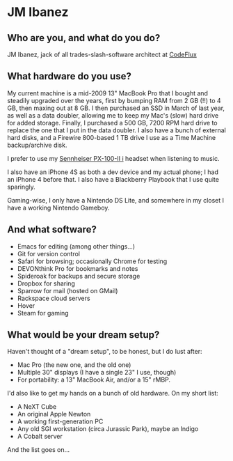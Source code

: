 # JM Ibanez

##  Who are you, and what do you do?

JM Ibanez, jack of all trades-slash-software architect at
[CodeFlux](http://www.teamcodeflux.com/)

## What hardware do you use?

My current machine is a mid-2009 13" MacBook Pro that I bought and
steadily upgraded over the years, first by bumping RAM from 2 GB (!!)
to 4 GB, then maxing out at 8 GB. I then purchased an SSD in March of
last year, as well as a data doubler, allowing me to keep my Mac's
(slow) hard drive for added storage. Finally, I purchased a 500 GB,
7200 RPM hard drive to replace the one that I put in the data
doubler. I also have a bunch of external hard disks, and a Firewire
800-based 1 TB drive I use as a Time Machine backup/archive disk.

I prefer to use my [Sennheiser PX-100-II i](http://www.amazon.com/Sennheiser-PX-100-II-Supra-Aural-Headset/dp/B003WV8PKG) headset when listening to music.

I also have an iPhone 4S as both a dev device and my actual phone; I
had an iPhone 4 before that. I also have a Blackberry Playbook that I
use quite sparingly.

Gaming-wise, I only have a Nintendo DS Lite, and somewhere in my
closet I have a working Nintendo Gameboy.

## And what software?

* Emacs for editing (among other things...)
* Git for version control
* Safari for browsing; occasionally Chrome for testing
* DEVONthink Pro for bookmarks and notes
* Spideroak for backups and secure storage
* Dropbox for sharing
* Sparrow for mail (hosted on GMail)
* Rackspace cloud servers
* Hover
* Steam for gaming

## What would be your dream setup?

Haven't thought of a "dream setup", to be honest, but I do lust after:

* Mac Pro (the new one, and the old one)
* Multiple 30" displays (I have a single 23" I use, though)
* For portability: a 13" MacBook Air, and/or a 15" rMBP.

I'd also like to get my hands on a bunch of old hardware. On my short
list:

* A NeXT Cube
* An original Apple Newton
* A working first-generation PC
* Any old SGI workstation (circa Jurassic Park), maybe an Indigo
* A Cobalt server

And the list goes on...
